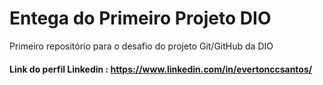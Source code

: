 # Entega do Primeiro Projeto DIO
Primeiro repositório para o desafio do projeto Git/GitHub da DIO

#### Link do perfil Linkedin : https://www.linkedin.com/in/evertonccsantos/
